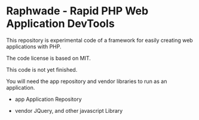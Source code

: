 # Raphwade - Rapid PHP Web Application DevTools



This repository is experimental code of a framework for easily creating web applications with PHP.

The code license is based on MIT.



This code is not yet finished.

You will need the app repository and vendor libraries to run as an application.



- app             Application Repository

- vendor          JQuery, and other javascript Library



